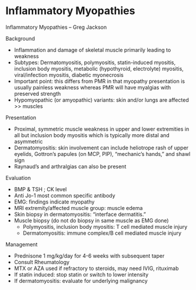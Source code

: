 # Inflammatory Myopathies
 
Inflammatory Myopathies – Greg Jackson

Background

-   Inflammation and damage of skeletal muscle primarily leading to
    weakness
-   Subtypes: Dermatomyositis, polymyositis, statin-induced myositis,
    inclusion body myositis, metabolic (hypothyroid, electrolyte)
    myositis, viral/infection myositis, diabetic myonecrosis
-   Important point: this differs from PMR in that myopathy presentation
    is usually painless weakness whereas PMR will have myalgias with
    preserved strength
-   Hypomyopathic (or amyopathic) variants: skin and/or lungs are
    affected >\> muscles

Presentation

-   Proximal, symmetric muscle weakness in upper and lower extremities
    in all but inclusion body myositis which is typically more distal
    and asymmetric
-   Dermatomyositis: skin involvement can include heliotrope rash of
    upper eyelids, Gottron’s papules (on MCP, PIP), “mechanic’s hands,”
    and shawl sign
-   Raynaud’s and arthralgias can also be present

Evaluation

-   BMP & TSH ; CK level
-   Anti Jo-1 most common specific antibody
-   EMG: findings indicate myopathy
-   MRI extremity/affected muscle group: muscle edema
-   Skin biopsy in dermatomyositis: “interface dermatitis.”
-   Muscle biopsy (do not do biopsy in same muscle as EMG done)
    -   Polymyositis, inclusion body myositis: T cell mediated muscle
        injury
    -   Dermatomyositis: immune complex/B cell mediated muscle injury

  

Management

-   Prednisone 1 mg/kg/day for 4-6 weeks with subsequent taper
-   Consult Rheumatology
-   MTX or AZA used if refractory to steroids, may need IVIG, rituximab
-   If statin induced: stop statin or switch to lower intensity
-   If dermatomyositis: evaluate for underlying malignancy
